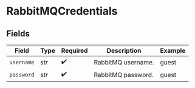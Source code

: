 # RabbitMQCredentials


## Fields

| Field              | Type               | Required           | Description        | Example            |
| ------------------ | ------------------ | ------------------ | ------------------ | ------------------ |
| `username`         | *str*              | :heavy_check_mark: | RabbitMQ username. | guest              |
| `password`         | *str*              | :heavy_check_mark: | RabbitMQ password. | guest              |